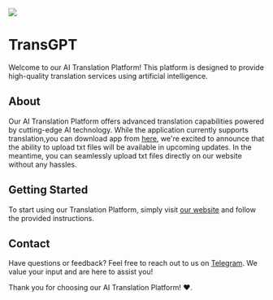 ![](https://github.com/ZORO2045/TransGPT/blob/main/Picsart_24-02-12_17-38-55-852.jpg)
# TransGPT

Welcome to our AI Translation Platform! This platform is designed to provide high-quality translation services using artificial intelligence.

## About

Our AI Translation Platform offers advanced translation capabilities powered by cutting-edge AI technology. While the application currently supports translation,you can download app from [here](https://github.com/ZORO2045/TransGPT/releases), we're excited to announce that the ability to upload txt files will be available in upcoming updates. In the meantime, you can seamlessly upload txt files directly on our website without any hassles.

## Getting Started

To start using our Translation Platform, simply visit [our website](https://zoro2045.github.io/TransGPT/) and follow the provided instructions.

## Contact

Have questions or feedback? Feel free to reach out to us on [Telegram](https://t.me/ZORO2045). We value your input and are here to assist you!

Thank you for choosing our AI Translation Platform! ♥.

